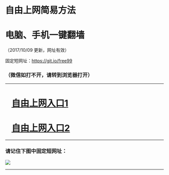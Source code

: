 ﻿# 自由上网简易方法

# 电脑、手机一键翻墙

（2017/10/09 更新，网址有效）

固定短网址：https://git.io/free99

### （微信如打不开，请转到浏览器打开）


***





# &nbsp;&nbsp; <a href="http://ft214718623.fwq-tz-1001.info/fwqtz01.html?t=10090015614 " target="_blank">自由上网入口1</a>
# &nbsp;&nbsp; <a href="http://ft1705325003.fwq-tz-1002.info/fwqtz02.html?t=100900114267 " target="_blank">自由上网入口2</a>
***

### 请记住下图中固定短网址：

<img src="https://s3-us-west-2.amazonaws.com/fwq-1001/yjfq-20170905okok.png" /> 


***

